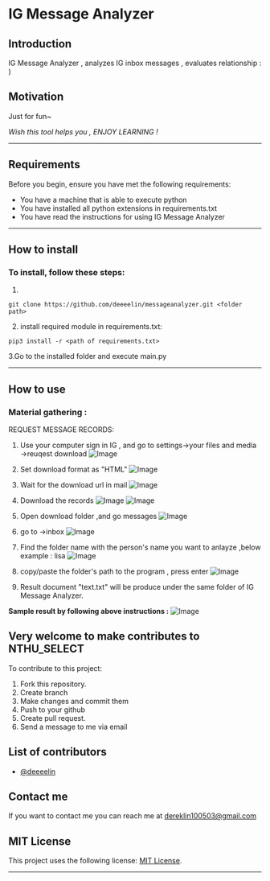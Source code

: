 # **IG Message Analyzer**


## **Introduction** 

IG Message Analyzer , analyzes IG inbox messages , evaluates relationship : )

## **Motivation**

Just for fun~

*Wish this tool helps you , ENJOY LEARNING !*

***

## **Requirements**

Before you begin, ensure you have met the following requirements:

* You have a machine that is able to execute python 
* You have installed all python extensions in requirements.txt
* You have read the instructions for using IG Message Analyzer

***

## **How to install**

### To install, follow these steps:


1.
```
git clone https://github.com/deeeelin/messageanalyzer.git <folder path>
```

2. install required module in requirements.txt:

```
pip3 install -r <path of requirements.txt>
```

3.Go to the installed folder and execute main.py

***

## **How to use**


### Material gathering :

REQUEST MESSAGE RECORDS:

   1. Use your computer sign in IG , and go to settings->your files and media ->reuqest download
![Image](./README_sources/1.png)
   
   2. Set download format as "HTML"
![Image](./README_sources/2.png)

   3. Wait for the download url in mail
![Image](./README_sources/3.png)

   4. Download the records
![Image](./README_sources/4.png)
![Image](./README_sources/5.png)

   5. Open download folder ,and go messages
![Image](./README_sources/6.png)

   6. go to ->inbox 
![Image](./README_sources/7.png)
    
   7. Find the folder name with the person's name you want to anlayze ,below example : lisa
![Image](./README_sources/8.png)
    
   8. copy/paste the folder's path to the program , press enter
![Image](./README_sources/input.png)

   9. Result document "text.txt" will be produce under the same folder of IG Message Analyzer.
    

**Sample result by following above instructions :**
![Image](./README_sources/result.png)


## **Very welcome to make contributes to NTHU_SELECT**

To contribute to this project:

1. Fork this repository.
2. Create branch
3. Make changes and commit them
4. Push to your github
5. Create pull request.
6. Send a message to me via email

## **List of contributors**

* [@deeeelin](https://github.com/deeeelin) 

## **Contact me**

If you want to contact me you can reach me at <dereklin100503@gmail.com>

## **MIT License**

This project uses the following license: [MIT License](https://choosealicense.com/licenses/mit/#).

***

